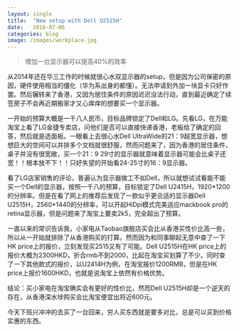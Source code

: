 ```yaml
---
layout: single
title:  "New setup with Dell U2515H"
date:   2016-07-06
categories: blog
image: /images/workplace.jpg
---
```


> 增加一台显示器可以提高40%的效率

从2014年还在华三工作的时候就很心水双显示器的setup，但是因为公司保密的原因，硬件使用相当的僵化（华为系出身的都懂）。无法申请到外加一块显卡只好作罢。然后辗转来了香港，又因为居住条件的原因迟迟没法行动，直到最近确定了续签房子不会再近期搬家才又心痒痒的想要买一个显示器。


一开始的预算大概是一千八人民币，目标品牌锁定了Dell和LG。先看LG，在万能淘宝上看了LG金捷专卖店，问他们是否可以直接快递香港，老板给了确定的回答，然后就是选面板。一眼看上去很心水Dell UltraWide的21：9超宽显示器，想想巨大的空间可以并排多个文档就很舒服，然而问题来了，因为香港的居住条件，桌子并没有很宽敞，买一个21：9 29寸的显示器就意味着显示器可能会比桌子还宽！！根本放不下！！只好失望的开始看24-25寸的16：9显示器。

看了LG店家销售的评论，普遍认为显示器做工不如Dell，所以就想试试看能不能买一个Dell的显示器，按照一千八的预算，目标锁定了Dell U2415H，1920\*1200的分辨率。但是在看了网上的推荐后发现了一款似乎更合适的显示器Dell U2515H，2560\*1440的分辨率，可以开起HiDpi模式完美适应mackbook pro的retina显示器，但是问题来了淘宝上要卖2k5，完全超出了预算。

一直以来的常识告诉我，小家电从Taobao旗舰店买会比从香港买性价比高一些，所以从一开始就排除了从香港购买的打算。然而因为和同事聊起无意中查了一下HK price上的报价，立刻发现买2515又有了可能。Dell U2515H在HK price上的报价大概为2300HKD，折合rmb不到2000，比起在淘宝买划算了不少。同时查了一下其他款式的报价，以U2414H为例，在淘宝报价1200RMB，但是在HK price上报价1600HKD，也就是说淘宝上依然有价格优势。

结论：买小家电在淘宝确实会有更好的性价比，然而Dell U2515H却是一个逆天的存在，从香港深水埗购买会比淘宝便宜出将近600元。

今天下班兴冲冲的去买了一台回来，穷人买东西就是要多对比，总是可以买到价格实惠的东西。
